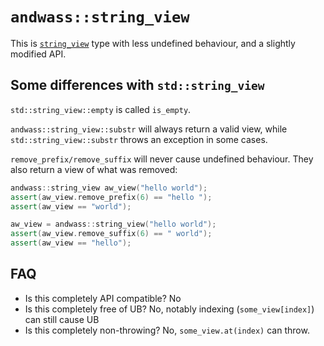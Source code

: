 # `andwass::string_view`

This is [`string_view`](https://en.cppreference.com/w/cpp/string/basic_string_view)
type with less undefined behaviour, and a slightly modified API.

## Some differences with `std::string_view`

`std::string_view::empty` is called `is_empty`.

`andwass::string_view::substr` will always return a valid view,
while `std::string_view::substr` throws an exception in some cases.

`remove_prefix/remove_suffix` will never cause undefined behaviour. They also return a view of what
was removed:
```c++
andwass::string_view aw_view("hello world");
assert(aw_view.remove_prefix(6) == "hello ");
assert(aw_view == "world");

aw_view = andwass::string_view("hello world");
assert(aw_view.remove_suffix(6) == " world");
assert(aw_view == "hello");
```

## FAQ

  * Is this completely API compatible? No
  * Is this completely free of UB? No, notably indexing (`some_view[index]`) can still cause UB
  * Is this completely non-throwing? No, `some_view.at(index)` can throw.